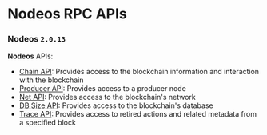 # Nodeos RPC APIs

### Nodeos `2.0.13`

**Nodeos** APIs:

- [Chain API](/docs/api-reference/chain-api): Provides access to the blockchain information and interaction with the blockchain
- [Producer API](/docs/api-reference/producer-api/): Provides access to a producer node
- [Net API](/docs/api-reference/net-api/): Provides access to the blockchain's network
- [DB Size API](/docs/api-reference/db-size-api/): Provides access to the blockchain's database
- [Trace API](/docs/api-reference/trace-api): Provides access to retired actions and related metadata from a specified block
